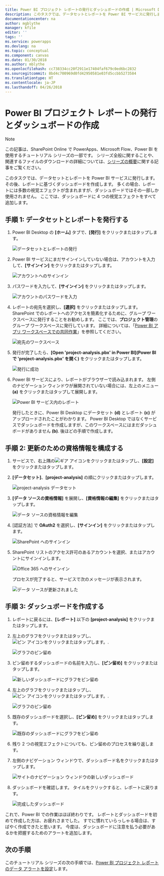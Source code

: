 ```yaml
---
title: Power BI プロジェクト レポートの発行とダッシュボードの作成 | Microsoft Docs
description: このタスクでは、データセットとレポートを Power BI サービスに発行します。その後、レポートに基づくダッシュボードを作成します。
documentationcenter: na
author: mgblythe
manager: kfile
editor: ''
tags: ''
ms.service: powerapps
ms.devlang: na
ms.topic: conceptual
ms.component: canvas
ms.date: 01/30/2018
ms.author: mblythe
ms.openlocfilehash: cc738334cc20f2911e17404faf679c0ed6bc2832
ms.sourcegitcommit: 8bd4c700969d0fd42950581e03fd5ccbb5273584
ms.translationtype: HT
ms.contentlocale: ja-JP
ms.lasthandoff: 04/26/2018
---
```

# <a name="publish-the-power-bi-project-report-and-create-a-dashboard"></a>Power BI プロジェクト レポートの発行とダッシュボードの作成
> [!NOTE]
> この記事は、SharePoint Online で PowerApps、Microsoft Flow、Power BI を使用するチュートリアル シリーズの一部です。 シリーズ全般に関することや、関連するファイルのダウンロードの詳細については、[シリーズの概要](sharepoint-scenario-intro.md)に関する記事をご覧ください。

このタスクでは、データセットとレポートを Power BI サービスに発行します。その後、レポートに基づくダッシュボードを作成します。 多くの場合、レポートには多数の視覚エフェクトが含まれますが、ダッシュボードではその一部しか使用されません。 ここでは、ダッシュボードに 4 つの視覚エフェクトをすべて追加します。

## <a name="step-1-publish-the-dataset-and-report"></a>手順 1: データセットとレポートを発行する
1. Power BI Desktop の **[ホーム]** タブで、**[発行]** をクリックまたはタップします。
   
    ![データセットとレポートの発行](./media/sharepoint-scenario-publish-report/06-01-01-publish.png)
2. Power BI サービスにまだサインインしていない場合は、アカウントを入力して、**[サインイン]** をクリックまたはタップします。
   
    ![アカウントへのサインイン](./media/sharepoint-scenario-publish-report/06-01-02-account.png)
3. パスワードを入力して、**[サインイン]** をクリックまたはタップします。
   
    ![アカウントのパスワードを入力](./media/sharepoint-scenario-publish-report/06-01-03-password.png)
4. レポートの宛先を選択し、**[選択]** をクリックまたはタップします。 SharePoint でのレポートへのアクセスを簡素化するために、グループ ワークスペースに発行することをお勧めします。 ここでは、**プロジェクト管理**のグループ ワークスペースに発行しています。 詳細については、「[Power BI アプリ ワークスペースでの共同作業](https://docs.microsoft.com/power-bi/service-collaborate-power-bi-workspace)」を参照してください。
   
    ![宛先のワークスペース](./media/sharepoint-scenario-publish-report/06-01-04-workspace.png)
5. 発行が完了したら、**[Open 'project-analysis.pbx' in Power BI]\(Power BI で 'project-analysis.pbx' を開く\)** をクリックまたはタップします。
   
    ![発行に成功](./media/sharepoint-scenario-publish-report/06-01-05-open-report.png)
6. Power BI サービスにより、レポートがブラウザーで読み込まれます。 左側のナビゲーション ウィンドウが展開されていない場合には、左上のメニュー **(a)** をクリックまたはタップして展開します。
   
    ![Power BI サービス内のレポート](./media/sharepoint-scenario-publish-report/06-01-06-service-report.png)
   
    発行したときに、Power BI Desktop にデータセット **(d)** とレポート **(c)** がアップロードされたことがわかります。 Power BI Desktop ではなくサービスでダッシュボードを作成しますが、このワークスペースにはまだダッシュボードがありません **(b)**. 後ほどの手順で作成します。

## <a name="step-2-configure-credentials-for-refresh"></a>手順 2: 更新のための資格情報を構成する
1. サービスで、右上隅の![ギア アイコン](./media/sharepoint-scenario-publish-report/icon-gear.png)をクリックまたはタップし、**[設定]** をクリックまたはタップします。
2. **[データセット]**、**[project-analysis]** の順にクリックまたはタップします。
   
    ![project-analysis データセット](./media/sharepoint-scenario-publish-report/06-01-07-dataset.png)
3. **[データ ソースの資格情報]** を展開し、**[資格情報の編集]** をクリックまたはタップします。
   
    ![データ ソースの資格情報を編集](./media/sharepoint-scenario-publish-report/06-01-08-credentials.png)
4. [認証方法] で **OAuth2** を選択し、**[サインイン]** をクリックまたはタップします。
   
    ![SharePoint へのサインイン](./media/sharepoint-scenario-publish-report/06-01-09-sign-in.png)
5. SharePoint リストのアクセス許可のあるアカウントを選択、またはアカウントにサインインします。
   
    ![Office 365 へのサインイン](./media/sharepoint-scenario-publish-report/06-01-10-account.png)
   
    プロセスが完了すると、サービスで次のメッセージが表示されます。
   
    ![データ ソースが更新されました](./media/sharepoint-scenario-publish-report/06-01-11-updated.png)

## <a name="step-3-create-a-dashboard"></a>手順 3: ダッシュボードを作成する

1. レポートに戻るには、**[レポート]** 以下の **[project-analysis]** をクリックまたはタップします。

1. 左上のグラフをクリックまたはタップし、 ![ピン アイコンをクリックまたはタップします。](./media/sharepoint-scenario-publish-report/icon-pin.png).
   
    ![グラフのピン留め](./media/sharepoint-scenario-publish-report/06-01-12-pin-projected.png)
2. ピン留めするダッシュボードの名前を入力し、**[ピン留め]** をクリックまたはタップします。
   
    ![新しいダッシュボードにグラフをピン留め](./media/sharepoint-scenario-publish-report/06-01-13-pin-new.png)
3. 左上のグラフをクリックまたはタップし、 ![ピン アイコンをクリックまたはタップします。](./media/sharepoint-scenario-publish-report/icon-pin.png).
   
    ![グラフのピン留め](./media/sharepoint-scenario-publish-report/06-01-14-pin-variance.png)
4. 既存のダッシュボードを選択し、**[ピン留め]** をクリックまたはタップします。
   
    ![既存のダッシュボードにグラフをピン留め](./media/sharepoint-scenario-publish-report/06-01-15-pin-existing.png)

5. 残り 2 つの視覚エフェクトについても、ピン留めのプロセスを繰り返します。

6. 左側のナビゲーション ウィンドウで、ダッシュボード名をクリックまたはタップします。
   
    ![サイトのナビゲーション ウィンドウの新しいダッシュボード](./media/sharepoint-scenario-publish-report/06-01-16-dashboard-menu.png)

7. ダッシュボードを確認します。 タイルをクリックすると、レポートに戻ります。
   
    ![完成したダッシュボード](./media/sharepoint-scenario-publish-report/06-01-17-dashboard-completed.png)

これで、Power BI での作業はほぼ終わりです。 レポートとダッシュボードを初めて作成した方は、お疲れさまでした。 すでに慣れていらっしゃる場合は、すばやく作成できたと思います。 今度は、ダッシュボードに注意を払う必要があるかを把握するためのアラートを追加します。

## <a name="next-steps"></a>次の手順
このチュートリアル シリーズの次の手順では、[Power BI プロジェクト レポートのデータ アラートを設定](sharepoint-scenario-alerts-flow.md)します。

